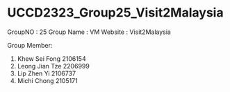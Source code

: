 # UCCD2323_Group25_Visit2Malaysia

GroupNO : 25
Group Name : VM
Website : Visit2Malaysia

Group Member:
1) Khew Sei Fong 2106154
2) Leong Jian Tze 2206999
3) Lip Zhen Yi 2106737
4) Michi Chong 2105171
